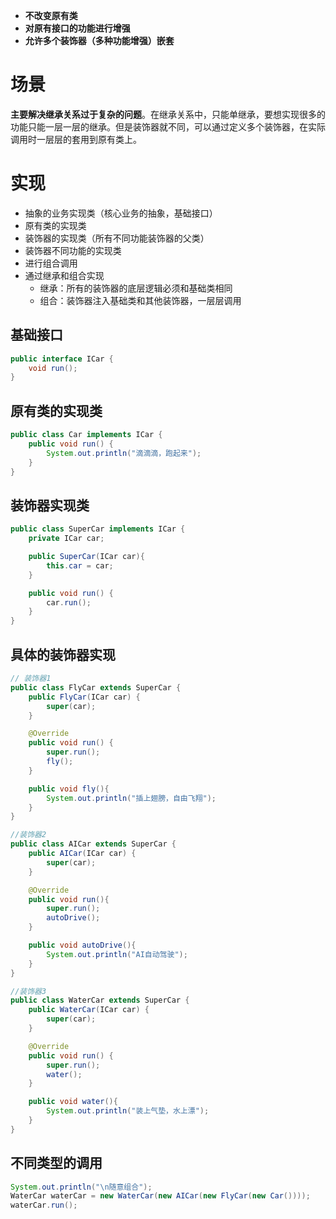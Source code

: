 * **不改变原有类**
* **对原有接口的功能进行增强**
* **允许多个装饰器（多种功能增强）嵌套**
# 场景

**主要解决继承关系过于复杂的问题**。在继承关系中，只能单继承，要想实现很多的功能只能一层一层的继承。但是装饰器就不同，可以通过定义多个装饰器，在实际调用时一层层的套用到原有类上。

# 实现

* 抽象的业务实现类（核心业务的抽象，基础接口）
* 原有类的实现类
* 装饰器的实现类（所有不同功能装饰器的父类）
* 装饰器不同功能的实现类
* 进行组合调用
* 通过继承和组合实现
    * 继承：所有的装饰器的底层逻辑必须和基础类相同
    * 组合：装饰器注入基础类和其他装饰器，一层层调用
## 基础接口

```java
public interface ICar {
    void run();
}
```

## 原有类的实现类

```java
public class Car implements ICar {
    public void run() {
        System.out.println("滴滴滴，跑起来");
    }
}
```

## 装饰器实现类

```java
public class SuperCar implements ICar {
    private ICar car;

    public SuperCar(ICar car){
        this.car = car;
    }

    public void run() {
        car.run();
    }
}
```

## 具体的装饰器实现

```java
// 装饰器1
public class FlyCar extends SuperCar {
    public FlyCar(ICar car) {
        super(car);
    }

    @Override
    public void run() {
        super.run();
        fly();
    }

    public void fly(){
        System.out.println("插上翅膀，自由飞翔");
    }
}

//装饰器2
public class AICar extends SuperCar {
    public AICar(ICar car) {
        super(car);
    }

    @Override
    public void run(){
        super.run();
        autoDrive();
    }

    public void autoDrive(){
        System.out.println("AI自动驾驶");
    }
}

//装饰器3
public class WaterCar extends SuperCar {
    public WaterCar(ICar car) {
        super(car);
    }

    @Override
    public void run() {
        super.run();
        water();
    }

    public void water(){
        System.out.println("装上气垫，水上漂");
    }
}
```

## 不同类型的调用

```java
System.out.println("\n随意组合");
WaterCar waterCar = new WaterCar(new AICar(new FlyCar(new Car())));
waterCar.run();
```
